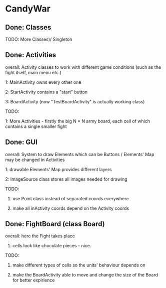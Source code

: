 # CandyWar


Done: Classes
------------------------------------------------------------

TODO: More Classes)/ Singleton


Done: Activities
------------------------------------------------------------

overall: Activity classes to work with different game conditions (such as the fight itself, main menu etc.)

1: MainActivity owns every other one

2: StartActivity contains a "start" button

3: BoardActivity (now "TestBoardActivity" is actually working class)

TODO:

1: More Activities - firstly the big N * N army board, each cell of which contains a single smaller fight



Done: GUI
------------------------------------------------------------

overall: System to draw Elements which can be Buttons / Elements' Map may be changed in Activities

1: drawable Elements' Map provides different layers

2: ImageSource class stores all images needed for drawing

TODO:

1. use Point class instead of separated coords everywhere

2. make all inActivity coords depend on the Activity coords


Done: FightBoard (class Board)
------------------------------------------------------------

overall: here the Fight takes place

1. cells look like chocolate pieces - nice.

TODO:

1. make different types of cells so the units' behaviour depends on

2. make the BoardActivity able to move and change the size of the Board for better expirience
